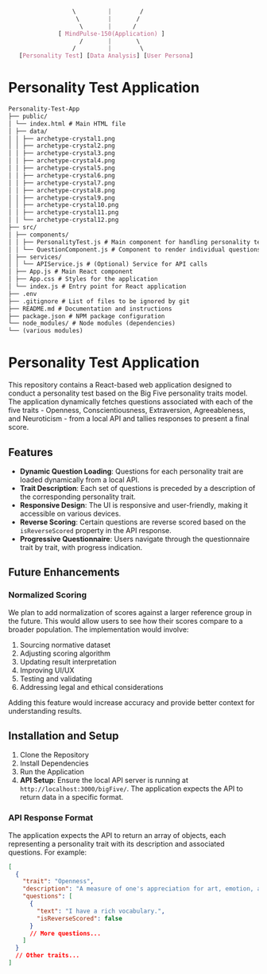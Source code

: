 ```css
                  \         |        /
                   \        |       /
                    \       |      /
              [ MindPulse-150(Application) ]
                    /       |       \
                  /         |        \
   [Personality Test] [Data Analysis] [User Persona]
```
# Personality Test Application

```markdown
Personality-Test-App
├── public/
│ └── index.html # Main HTML file
│ ├── data/
│ │ ├── archetype-crystal1.png
│ │ ├── archetype-crystal2.png
│ │ ├── archetype-crystal3.png
│ │ ├── archetype-crystal4.png
│ │ ├── archetype-crystal5.png
│ │ ├── archetype-crystal6.png
│ │ ├── archetype-crystal7.png
│ │ ├── archetype-crystal8.png
│ │ ├── archetype-crystal9.png
│ │ ├── archetype-crystal10.png
│ │ ├── archetype-crystal11.png
│ │ └── archetype-crystal12.png
├── src/
│ ├── components/
│ │ ├── PersonalityTest.js # Main component for handling personality test logic
│ │ └── QuestionComponent.js # Component to render individual questions
│ ├── services/
│ │ └── APIService.js # (Optional) Service for API calls
│ ├── App.js # Main React component
│ ├── App.css # Styles for the application
│ └── index.js # Entry point for React application
├── .env
├── .gitignore # List of files to be ignored by git
├── README.md # Documentation and instructions
├── package.json # NPM package configuration
└── node_modules/ # Node modules (dependencies)
└── (various modules)
```

# Personality Test Application

This repository contains a React-based web application designed to conduct a personality test based on the Big Five personality traits model. The application dynamically fetches questions associated with each of the five traits - Openness, Conscientiousness, Extraversion, Agreeableness, and Neuroticism - from a local API and tallies responses to present a final score.

## Features

- **Dynamic Question Loading**: Questions for each personality trait are loaded dynamically from a local API.
- **Trait Description**: Each set of questions is preceded by a description of the corresponding personality trait.
- **Responsive Design**: The UI is responsive and user-friendly, making it accessible on various devices.
- **Reverse Scoring**: Certain questions are reverse scored based on the `isReverseScored` property in the API response.
- **Progressive Questionnaire**: Users navigate through the questionnaire trait by trait, with progress indication.

## Future Enhancements

### Normalized Scoring

We plan to add normalization of scores against a larger reference group in the future. This would allow users to see how their scores compare to a broader population. The implementation would involve:

1. Sourcing normative dataset
2. Adjusting scoring algorithm
3. Updating result interpretation
4. Improving UI/UX
5. Testing and validating
6. Addressing legal and ethical considerations

Adding this feature would increase accuracy and provide better context for understanding results.

## Installation and Setup

1. Clone the Repository
2. Install Dependencies
3. Run the Application
4. **API Setup**: Ensure the local API server is running at `http://localhost:3000/bigFive/`. The application expects the API to return data in a specific format.

### API Response Format

The application expects the API to return an array of objects, each representing a personality trait with its description and associated questions. For example:

```json
[
  {
    "trait": "Openness",
    "description": "A measure of one's appreciation for art, emotion, adventure, unusual ideas, imagination, curiosity, and variety of experience.",
    "questions": [
      {
        "text": "I have a rich vocabulary.",
        "isReverseScored": false
      }
      // More questions...
    ]
  }
  // Other traits...
]
```
